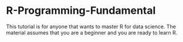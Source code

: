# R-Programming-Fundamental

This tutorial is for anyone that wants to master R for data science. The material assumes that you are a beginner and you are ready to learn R.

